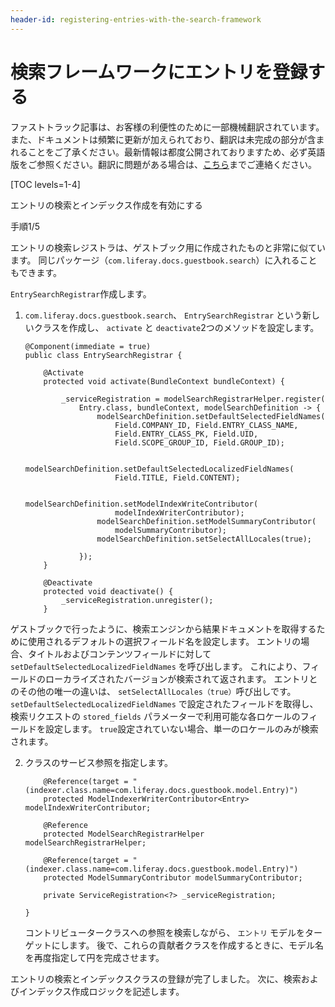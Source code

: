 ```yaml
---
header-id: registering-entries-with-the-search-framework
---
```


# 検索フレームワークにエントリを登録する

<p class="alert alert-info"><span class="wysiwyg-color-blue120">ファストトラック記事は、お客様の利便性のために一部機械翻訳されています。また、ドキュメントは頻繁に更新が加えられており、翻訳は未完成の部分が含まれることをご了承ください。最新情報は都度公開されておりますため、必ず英語版をご参照ください。翻訳に問題がある場合は、<a href="mailto:support-content-jp@liferay.com">こちら</a>までご連絡ください。</span></p>

[TOC levels=1-4]

<div class="learn-path-step row">
    <p id="stepTitle">エントリの検索とインデックス作成を有効にする</p><p>手順1/5</p>
</div>

エントリの検索レジストラは、ゲストブック用に作成されたものと非常に似ています。 同じパッケージ（`com.liferay.docs.guestbook.search`）に入れることもできます。

`EntrySearchRegistrar`作成します。

1.  `com.liferay.docs.guestbook.search`、 `EntrySearchRegistrar` という新しいクラスを作成し、 `activate` と `deactivate`2つのメソッドを設定します。
   
        @Component(immediate = true)
        public class EntrySearchRegistrar {
       
            @Activate
            protected void activate(BundleContext bundleContext) {
       
                _serviceRegistration = modelSearchRegistrarHelper.register(
                    Entry.class, bundleContext, modelSearchDefinition -> {
                        modelSearchDefinition.setDefaultSelectedFieldNames(
                            Field.COMPANY_ID, Field.ENTRY_CLASS_NAME,
                            Field.ENTRY_CLASS_PK, Field.UID, 
                            Field.SCOPE_GROUP_ID, Field.GROUP_ID);
       
                        modelSearchDefinition.setDefaultSelectedLocalizedFieldNames(
                            Field.TITLE, Field.CONTENT);
       
                        modelSearchDefinition.setModelIndexWriteContributor(
                            modelIndexWriterContributor);
                        modelSearchDefinition.setModelSummaryContributor(
                            modelSummaryContributor);
                        modelSearchDefinition.setSelectAllLocales(true);
       
                    });
            }
       
            @Deactivate
            protected void deactivate() {
                _serviceRegistration.unregister();
            }

ゲストブックで行ったように、検索エンジンから結果ドキュメントを取得するために使用されるデフォルトの選択フィールド名を設定します。 エントリの場合、タイトルおよびコンテンツフィールドに対して `setDefaultSelectedLocalizedFieldNames` を呼び出します。 これにより、フィールドのローカライズされたバージョンが検索されて返されます。 エントリとのその他の唯一の違いは、 `setSelectAllLocales（true）`呼び出しです。 `setDefaultSelectedLocalizedFieldNames` で設定されたフィールドを取得し、検索リクエストの `stored_fields` パラメーターで利用可能な各ロケールのフィールドを設定します。 `true`設定されていない場合、単一のロケールのみが検索されます。

2.  クラスのサービス参照を指定します。

    ``` 
        @Reference(target = "(indexer.class.name=com.liferay.docs.guestbook.model.Entry)")
        protected ModelIndexerWriterContributor<Entry> modelIndexWriterContributor;

        @Reference
        protected ModelSearchRegistrarHelper modelSearchRegistrarHelper;

        @Reference(target = "(indexer.class.name=com.liferay.docs.guestbook.model.Entry)")
        protected ModelSummaryContributor modelSummaryContributor;

        private ServiceRegistration<?> _serviceRegistration;

    }
    ```

    コントリビュータークラスへの参照を検索しながら、 `エントリ` モデルをターゲットにします。 後で、これらの貢献者クラスを作成するときに、モデル名を再度指定して円を完成させます。

エントリの検索とインデックスクラスの登録が完了しました。 次に、検索およびインデックス作成ロジックを記述します。
